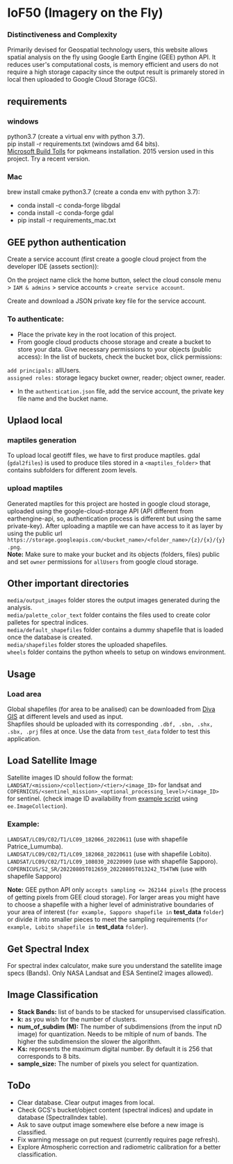 # IoF50 (Imagery on the Fly)
### Distinctiveness and Complexity
Primarily devised for Geospatial technology users, this website allows spatial analysis on the fly using Google Earth Engine (GEE) python API. It reduces user's computational costs, is memory efficient and users do not require a high storage capacity since the output result is primarely stored in local then uploaded to Google Cloud Storage (GCS).

## requirements
### windows
python3.7 (create a virtual env with python 3.7).  
pip install -r requirements.txt (windows amd 64 bits).  
[Microsoft Build Tolls](https://www.microsoft.com/en-us/download/details.aspx?id=48159) for pqkmeans installation. 2015 version used in this project. Try a recent version.
### Mac
brew install cmake
python3.7 (create a conda env with python 3.7):
- conda install -c conda-forge libgdal
- conda install -c conda-forge gdal
- pip install -r requirements_mac.txt

## GEE python authentication

Create a service account (first create a google cloud project from the developer IDE (assets section)):

On the project name click the home button, select the cloud console menu > `IAM & admins` > service accounts > `create service account`.

Create and download a JSON private key file for the service account.

### To authenticate:
- Place the private key in the root location of this project.
- From google cloud products choose storage and create a bucket to store your data. Give necessary permissions to your objects (public access): In the list of buckets, check the bucket box, click permissions:

`add principals:` allUsers.  
`assigned roles:` storage legacy bucket owner, reader; object owner, reader.  

- In the `authentication.json` file, add the service account, the private key file name and the bucket name.

## Uplaod local 
### maptiles generation
To upload local geotiff files, we have to first produce maptiles.
gdal (`gdal2files`) is used to produce tiles stored in a `<maptiles_folder>` that contains subfolders for different zoom levels.

### upload maptiles
Generated maptiles for this project are hosted in google cloud storage, uploaded using the google-cloud-storage API (API different from earthengine-api, so, authentication process is different but using the same private-key). After uploading a maptile we can have access to it as layer by using the public url `https://storage.googleapis.com/<bucket_name>/<folder_name>/{z}/{x}/{y}.png`.  
**Note:** Make sure to make your bucket and its objects (folders, files) public and set `owner` permissions for `allUsers` from google cloud storage.

## Other important directories
`media/output_images` folder stores the output images generated during the analysis.  
`media/palette_color_text` folder contains the files used to create color palletes for spectral indices.  
`media/default_shapefiles` folder contains a dummy shapefile that is loaded once the database is created.  
`media/shapefiles` folder stores the uploaded shapefiles.  
`wheels` folder contains the python wheels to setup on windows environment.

## Usage
### Load area
Global shapefiles (for area to be analised) can be downloaded from [Diva GIS](https://www.diva-gis.org/Data) at different levels and used as input.  
Shapfiles should be uploaded with its corresponding `.dbf, .sbn, .shx, .sbx, .prj` files at once. Use the data from `test_data` folder to test this application.

## Load Satellite Image
Satellite images ID should follow the format: `LANDSAT/<mission>/<collection>/<tier>/<image_ID>` for landsat and `COPERNICUS/<sentinel_mission>_<optional_processing_level>/<image_ID>` for sentinel. (check image ID availability from [example script](https://code.earthengine.google.com/848200c362694900b6027b30b0e99677) using `ee.ImageCollection`).

### Example:
`LANDSAT/LC09/C02/T1/LC09_182066_20220611` (use with shapefile Patrice_Lumumba).  
`LANDSAT/LC09/C02/T1/LC09_182068_20220611` (use with shapefile Lobito).  
`LANDSAT/LC09/C02/T1/LC09_108030_20220909` (use with shapefile Sapporo).  
`COPERNICUS/S2_SR/20220805T012659_20220805T013242_T54TWN` (use with shapefile Sapporo)

**Note:** GEE python API only `accepts sampling <= 262144 pixels` (the process of getting pixels from GEE cloud storage). For larger areas you might have to choose a shapefile with a higher level of administrative boundaries of your area of interest (`for example, Sapporo shapefile in` **test_data** `folder`) or divide it into smaller pieces to meet the sampling requirements (`for example, Lobito shapefile in` **test_data** `folder`).

## Get Spectral Index
For spectral index calculator, make sure you understand the satellite image specs (Bands). Only NASA Landsat and ESA Sentinel2 images allowed).

## Image Classification

- **Stack Bands:** list of bands to be stacked for unsupervised classification.  
- **k:** as you wish for the number of clusters.  
- **num_of_subdim (M):**  The  number of subdimensions (from the input nD image) for quantization. Needs to be mltiple of num of bands. The higher the subdimension the slower the algorithm.  
- **Ks:**  represents the maximum digital number. By default it is 256 that corresponds to 8 bits.  
- **sample_size:** The number of pixels you select for quantization.

## ToDo
- Clear database. Clear output images from local.
- Check GCS's bucket/object content (spectral indices) and update in database (SpectralIndex table).
- Ask to save output image somewhere else before a new image is classified.
- Fix warning message on put request (currently requires page refresh).
- Explore Atmospheric correction and radiometric calibration for a better classification.
